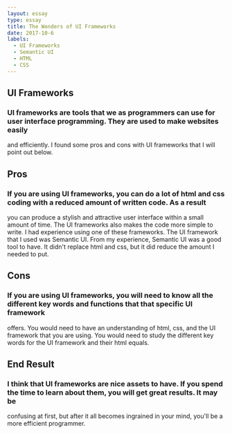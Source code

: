 ```yaml
---
layout: essay
type: essay
title: The Wonders of UI Frameworks
date: 2017-10-6
labels:
  - UI Frameworks
  - Semantic UI
  - HTML
  - CSS
---
```

## UI Frameworks
### UI frameworks are tools that we as programmers can use for user interface programming. They are used to make websites easily
and efficiently. I found some pros and cons with UI frameworks that I will point out below.

## Pros
### If you are using UI frameworks, you can do a lot of html and css coding with a reduced amount of written code. As a result
you can produce a stylish and attractive user interface within a small amount of time. The UI frameworks also makes the code
more simple to write. I had experience using one of these frameworks. The UI framework that I used was Semantic UI. 
From my experience, Semantic UI was a good tool to have. It didn't replace html and css, but it did reduce the amount I needed to
put. 

## Cons
### If you are using UI frameworks, you will need to know all the different key words and functions that that specific UI framework
offers. You would need to have an understanding of html, css, and the UI framework that you are using. You would need to study the 
different key words for the UI framework and their html equals.

## End Result
### I think that UI frameworks are nice assets to have. If you spend the time to learn about them, you will get great results. It may be 
confusing at first, but after it all becomes ingrained in your mind, you'll be a more efficient programmer. 
